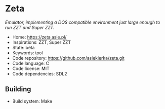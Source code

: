 # Zeta

_Emulator, implementing a DOS compatible environment just large enough to run ZZT and Super ZZT._

- Home: https://zeta.asie.pl/
- Inspirations: ZZT, Super ZZT
- State: beta
- Keywords: tool
- Code repository: https://github.com/asiekierka/zeta.git
- Code language: C
- Code license: MIT
- Code dependencies: SDL2

## Building

- Build system: Make
